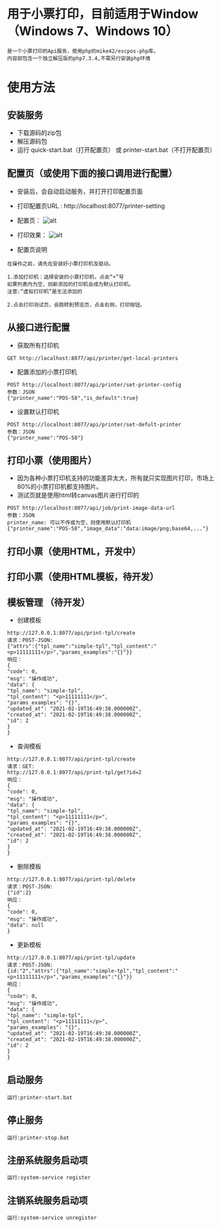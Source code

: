# 用于小票打印，目前适用于Window（Windows 7、Windows 10）
    是一个小票打印的Api服务，使用php的mike42/escpos-php库。
    内容部包含一个独立解压版的php7.3.4,不需另行安装php环境

# 使用方法

## 安装服务
- 下载源码的zip包
- 解压源码包
- 运行 quick-start.bat（打开配置页） 或 printer-start.bat（不打开配置页）

## 配置页（或使用下面的接口调用进行配置）
- 安装后，会自动启动服务，并打开打印配置页面
- 打印配置页URL : http://localhost:8077/printer-setting
- 配置页：
![alt](./printer-setting.png)
- 打印效果：
![alt](./printer-test.jpg)

- 配置页说明
```
在操作之前，请先在安装好小票打印机及驱动。

1.添加打印机：选择安装的小票打印机，点击“+”号
如果列表内为空，则新添加的打印机会成为默认打印机。
注意:“虚拟打印机”是无法添加的

2.点击打印测试页，会跳转到预览页，点击右侧，打印按钮。
```

## 从接口进行配置
- 获取所有打印机
```
GET http://localhost:8077/api/printer/get-local-printers
```


- 配置添加的小票打印机
```$xslt
POST http://localhost:8077/api/printer/set-printer-config
参数：JSON
{"printer_name":"POS-58","is_default":true}
```

- 设置默认打印机
```$xslt
POST http://localhost:8077/api/printer/set-defult-printer
参数：JSON
{"printer_name":"POS-58"}
```

## 打印小票（使用图片）

- 因为各种小票打印机支持的功能差异太大，所有就只实现图片打印，市场上80%的小票打印机都支持图片。
- 测试页就是使用html转canvas图片进行打印的

```
POST http://localhost:8077/api/job/print-image-data-url
参数：JSON
printer_name: 可以不传或为空，则使用默认打印机
{"printer_name":"POS-58","image_data":"data:image/png;base64,..."}
```

## 打印小票（使用HTML，开发中）

## 打印小票（使用HTML模板，待开发）

## 模板管理 （待开发）
- 创建模板
```
http://127.0.0.1:8077/api/print-tpl/create
请求：POST-JSON:
{"attrs":{"tpl_name":"simple-tpl","tpl_content":"<p>11111111</p>","params_examples":"{}"}}
响应：
{
"code": 0,
"msg": "操作成功",
"data": {
"tpl_name": "simple-tpl",
"tpl_content": "<p>11111111</p>",
"params_examples": "{}",
"updated_at": "2021-02-19T16:49:38.000000Z",
"created_at": "2021-02-19T16:49:38.000000Z",
"id": 2
}
}
```
- 查询模板
```
http://127.0.0.1:8077/api/print-tpl/create
请求：GET:
http://127.0.0.1:8077/api/print-tpl/get?id=2
响应：
{
"code": 0,
"msg": "操作成功",
"data": {
"tpl_name": "simple-tpl",
"tpl_content": "<p>11111111</p>",
"params_examples": "{}",
"updated_at": "2021-02-19T16:49:38.000000Z",
"created_at": "2021-02-19T16:49:38.000000Z",
"id": 2
}
}
```
- 删除模板
```
http://127.0.0.1:8077/api/print-tpl/delete
请求：POST-JSON:
{"id":2}
响应：
{
"code": 0,
"msg": "操作成功",
"data": null
}
```
- 更新模板
```
http://127.0.0.1:8077/api/print-tpl/update
请求：POST-JSON:
{id:"2","attrs":{"tpl_name":"simple-tpl","tpl_content":"<p>11111111</p>","params_examples":"{}"}}
响应：
{
"code": 0,
"msg": "操作成功",
"data": {
"tpl_name": "simple-tpl",
"tpl_content": "<p>11111111</p>",
"params_examples": "{}",
"updated_at": "2021-02-19T16:49:38.000000Z",
"created_at": "2021-02-19T16:49:38.000000Z",
"id": 2
}
}
```
## 启动服务
    运行:printer-start.bat

## 停止服务
    运行:printer-stop.bat

## 注册系统服务启动项
    运行:system-service register
    
## 注销系统服务启动项
    运行:system-service unregister


